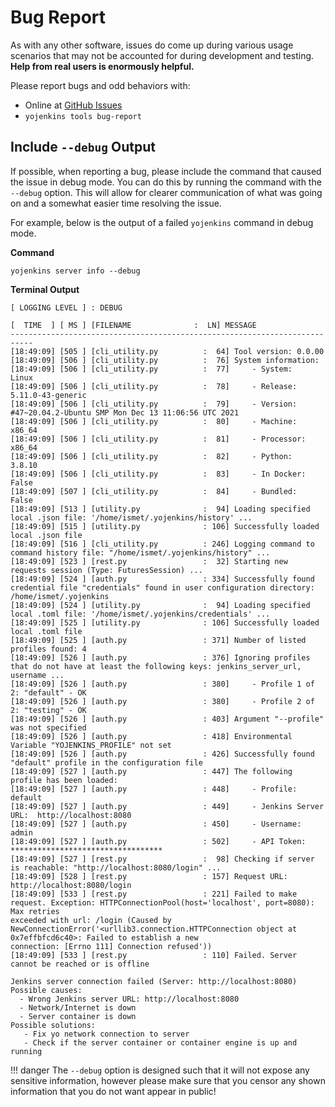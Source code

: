 # Bug Report



As with any other software, issues do come up during various usage scenarios
that may not be accounted for during development and testing.
**Help from real users is enormously helpful.**

Please report bugs and odd behaviors with:

- Online at [GitHub Issues](https://github.com/ismet55555/yojenkins/issues/new?assignees=&labels=&template=bug_report.md&title=)
- `yojenkins tools bug-report`


## Include `--debug` Output

If possible, when reporting a bug, please include the command that caused
the issue in debug mode. You can do this by running the command
with the `--debug` option. This will allow for clearer communication of what was going on
and a somewhat easier time resolving the issue.

For example, below is the output of a failed `yojenkins` command in debug mode.

**Command**

```
yojenkins server info --debug
```

**Terminal Output**

```text
[ LOGGING LEVEL ] : DEBUG

[  TIME  ] [ MS ] [FILENAME              :  LN] MESSAGE
---------------------------------------------------------------------------
[18:49:09] [505 ] [cli_utility.py          :  64] Tool version: 0.0.00
[18:49:09] [506 ] [cli_utility.py          :  76] System information:
[18:49:09] [506 ] [cli_utility.py          :  77]     - System:    Linux
[18:49:09] [506 ] [cli_utility.py          :  78]     - Release:   5.11.0-43-generic
[18:49:09] [506 ] [cli_utility.py          :  79]     - Version:   #47~20.04.2-Ubuntu SMP Mon Dec 13 11:06:56 UTC 2021
[18:49:09] [506 ] [cli_utility.py          :  80]     - Machine:   x86_64
[18:49:09] [506 ] [cli_utility.py          :  81]     - Processor: x86_64
[18:49:09] [506 ] [cli_utility.py          :  82]     - Python:    3.8.10
[18:49:09] [506 ] [cli_utility.py          :  83]     - In Docker: False
[18:49:09] [507 ] [cli_utility.py          :  84]     - Bundled:   False
[18:49:09] [513 ] [utility.py              :  94] Loading specified local .json file: '/home/ismet/.yojenkins/history' ...
[18:49:09] [515 ] [utility.py              : 106] Successfully loaded local .json file
[18:49:09] [516 ] [cli_utility.py          : 246] Logging command to command history file: "/home/ismet/.yojenkins/history" ...
[18:49:09] [523 ] [rest.py                 :  32] Starting new requests session (Type: FuturesSession) ...
[18:49:09] [524 ] [auth.py                 : 334] Successfully found credential file "credentials" found in user configuration directory: /home/ismet/.yojenkins
[18:49:09] [524 ] [utility.py              :  94] Loading specified local .toml file: '/home/ismet/.yojenkins/credentials' ...
[18:49:09] [525 ] [utility.py              : 106] Successfully loaded local .toml file
[18:49:09] [525 ] [auth.py                 : 371] Number of listed profiles found: 4
[18:49:09] [526 ] [auth.py                 : 376] Ignoring profiles that do not have at least the following keys: jenkins_server_url, username ...
[18:49:09] [526 ] [auth.py                 : 380]     - Profile 1 of 2: "default" - OK
[18:49:09] [526 ] [auth.py                 : 380]     - Profile 2 of 2: "testing" - OK
[18:49:09] [526 ] [auth.py                 : 403] Argument "--profile" was not specified
[18:49:09] [526 ] [auth.py                 : 418] Environmental Variable "YOJENKINS_PROFILE" not set
[18:49:09] [526 ] [auth.py                 : 426] Successfully found "default" profile in the configuration file
[18:49:09] [527 ] [auth.py                 : 447] The following profile has been loaded:
[18:49:09] [527 ] [auth.py                 : 448]     - Profile:             default
[18:49:09] [527 ] [auth.py                 : 449]     - Jenkins Server URL:  http://localhost:8080
[18:49:09] [527 ] [auth.py                 : 450]     - Username:            admin
[18:49:09] [527 ] [auth.py                 : 502]     - API Token:           **********************************
[18:49:09] [527 ] [rest.py                 :  98] Checking if server is reachable: "http://localhost:8080/login" ...
[18:49:09] [528 ] [rest.py                 : 157] Request URL: http://localhost:8080/login
[18:49:09] [533 ] [rest.py                 : 221] Failed to make request. Exception: HTTPConnectionPool(host='localhost', port=8080): Max retries
exceeded with url: /login (Caused by NewConnectionError('<urllib3.connection.HTTPConnection object at 0x7effbfcd6c40>: Failed to establish a new
connection: [Errno 111] Connection refused'))
[18:49:09] [533 ] [rest.py                 : 110] Failed. Server cannot be reached or is offline

Jenkins server connection failed (Server: http://localhost:8080)
Possible causes:
  - Wrong Jenkins server URL: http://localhost:8080
  - Network/Internet is down
  - Server container is down
Possible solutions:
   - Fix yo network connection to server
   - Check if the server container or container engine is up and running
```


!!! danger
    The `--debug` option is designed such that it will not expose any sensitive information, however
    please make sure that you censor any shown information that you do not want appear in public!
